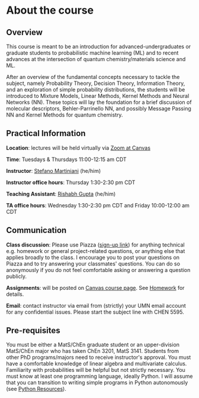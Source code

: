# About the course

## Overview
This course is meant to be an introduction for advanced-undergraduates or graduate students to probabilistic machine learning (ML) and to recent advances at the intersection of quantum chemistry/materials science and ML.  

After an overview of the fundamental concepts necessary to tackle the subject, namely Probability Theory, Decision Theory, Information Theory, and an exploration of simple probability distributions, the students will be introduced to Mixture Models, Linear Methods, Kernel Methods and Neural Networks (NN). These topics will lay the foundation for a brief discussion of molecular descriptors, Behler-Parrinello NN, and possibly Message Passing NN and Kernel Methods for quantum chemistry.

## Practical Information

**Location**: lectures will be held virtually via [Zoom at Canvas](https://canvas.umn.edu/courses/193402/external_tools/21146)

**Time**: Tuesdays & Thursdays 11:00-12:15 am CDT   

**Instructor**: [Stefano Martiniani](https://www.cems.umn.edu/people/faculty/stefano-martiniani) (he/him)  

**Instructor office hours**: Thursday 1:30-2:30 pm CDT

**Teaching Assistant**: [Rishabh Gupta](https://www.cems.umn.edu/people/grads/rishabh-gupta)  (he/him)  

**TA office hours**: Wednesday 1:30-2:30 pm CDT and Friday 10:00-12:00 am CDT

## Communication
**Class discussion**: Please use Piazza ([sign-up link](https://piazza.com/umn/fall2020/chen5595)) for anything technical e.g. homework or general project-related questions, or anything else that applies broadly to the class. I encourage you to post your questions on Piazza and to try answering your classmates' questions. You can do so anonymously if you do not feel comfortable asking or answering a question publicly.

**Assignments**: will be posted on [Canvas course page](https://canvas.umn.edu/courses/193402). See [Homework][2] for details.

**Email**: contact instructor via email from (strictly) your UMN email account for any confidential issues. Please start the subject line with CHEN 5595.

## Pre-requisites

You must be either a MatS/ChEn graduate student or an upper-division MatS/ChEn major who has taken ChEn 3201, MatS 3141. Students from other PhD programs/majors need to receive instructor's approval. You must have a comfortable knowledge of linear algebra and multivariate calculus. Familiarity with probabilities will be helpful but not strictly necessary. You must know at least one programming language, ideally Python. I will assume that you can transition to writing simple programs in Python autonomously (see [Python Resources][1]).

[1]: resources.md#python
[2]: organization.md#homework
